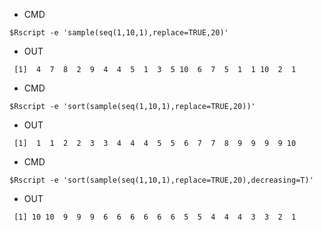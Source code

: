 - CMD

```
$Rscript -e 'sample(seq(1,10,1),replace=TRUE,20)'
```

- OUT

```
 [1]  4  7  8  2  9  4  4  5  1  3  5 10  6  7  5  1  1 10  2  1
```

- CMD

```
$Rscript -e 'sort(sample(seq(1,10,1),replace=TRUE,20))'
```

- OUT

```
 [1]  1  1  2  2  3  3  4  4  4  5  5  6  7  7  8  9  9  9  9 10
```

- CMD

```
$Rscript -e 'sort(sample(seq(1,10,1),replace=TRUE,20),decreasing=T)'
```

- OUT

```
 [1] 10 10  9  9  9  6  6  6  6  6  6  5  5  4  4  4  3  3  2  1
```

